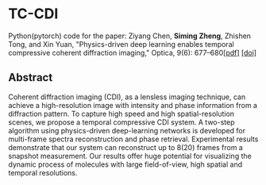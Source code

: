 # TC-CDI
Python(pytorch) code for the paper: Ziyang Chen, **Siming Zheng**, Zhishen Tong, and Xin Yuan, "Physics-driven deep learning enables temporal compressive coherent diffraction imaging," Optica, 9(6): 677–680[[pdf]](https://opg.optica.org/optica/viewmedia.cfm?uri=optica-9-6-677&seq=0) [[doi]](https://opg.optica.org/optica/viewmedia.cfm?uri=optica-9-6-677&seq=0)

## Abstract
Coherent diffraction imaging (CDI), as a lensless imaging technique, can achieve a high-resolution image with intensity and phase information from a diffraction pattern. To capture high speed and high spatial-resolution scenes, we propose a temporal compressive CDI system. A two-step algorithm using physics-driven deep-learning networks is developed for multi-frame spectra reconstruction and phase retrieval. Experimental results demonstrate that our system can reconstruct up to 8(20) frames from a snapshot measurement. Our results offer huge potential for visualizing the dynamic process of molecules with large field-of-view, high spatial and temporal resolutions.
